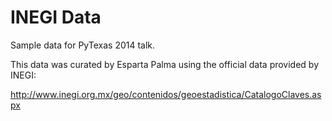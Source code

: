 INEGI Data
=======


Sample data for PyTexas 2014 talk.

This data was curated by Esparta Palma using the official data provided by
INEGI: 

http://www.inegi.org.mx/geo/contenidos/geoestadistica/CatalogoClaves.aspx



